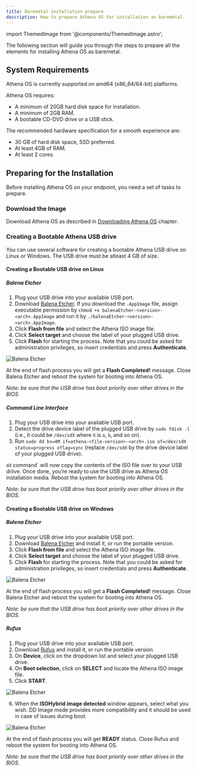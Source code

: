 ```yaml
---
title: Baremetal installation prepare
description: How to prepare Athena OS for installation as baremetal.
---
```

import ThemedImage from '@components/ThemedImage.astro';

The following section will guide you through the steps to prepare all the elements for installing Athena OS as baremetal.

## System Requirements

Athena OS is currently supported on amd64 (x86_64/64-bit) platforms.

Athena OS requires:
* A minimum of 20GB hard disk space for installation.
* A minimum of 2GB RAM.
* A bootable CD-DVD drive or a USB stick.

The recommended hardware specification for a smooth experience are:
* 30 GB of hard disk space, SSD preferred.
* At least 4GB of RAM.
* At least 2 cores.

## Preparing for the Installation

Before installing Athena OS on your endpoint, you need a set of tasks to prepare.

### Download the Image

Download Athena OS as described in [Downloading Athena OS](/en/getting-started/download/) chapter.

### Creating a Bootable Athena USB drive

You can use several software for creating a bootable Athena USB drive on Linux or Windows. The USB drive must be atleast 4 GB of size.

#### Creating a Bootable USB drive on Linux

##### Balena Etcher

1. Plug your USB drive into your available USB port.
2. Download [Balena Etcher](https://etcher.balena.io/). If you download the `.AppImage` file, assign executable permission by `chmod +x balenaEtcher-<version>-<arch>.AppImage` and run it by `./balenaEtcher-<version>-<arch>.AppImage`.
3. Click **Flash from file** and select the Athena ISO image file.
4. Click **Select target** and choose the label of your plugged USB drive.
5. Click **Flash** for starting the process. Note that you could be asked for administration privileges, so insert credentials and press **Authenticate**.

![Balena Etcher](@assets/linux-etcher.png)

At the end of flash process you will get a **Flash Completed!** message. Close Balena Etcher and reboot the system for booting into Athena OS.

*Note: be sure that the USB drive has boot priority over other drives in the BIOS.*

##### Command Line Interface

1. Plug your USB drive into your available USB port.
2. Detect the drive device label of the plugged USB drive by `sudo fdisk -l` (i.e., it could be `/dev/sdX` where `X` is `a`, `b`, and so on).
3. Run `sudo dd bs=4M if=athena-<file-version>-<arch>.iso of=/dev/sdX status=progress oflag=sync` (replace `/dev/sdX` by the drive device label of your plugged USB drive).

`dd` command` will now copy the contents of the ISO file over to your USB driive. Once done, you’re ready to use the USB drive as Athena OS installation media. Reboot the system for booting into Athena OS.

*Note: be sure that the USB drive has boot priority over other drives in the BIOS.*

#### Creating a Bootable USB drive on Windows

##### Balena Etcher

1. Plug your USB drive into your available USB port.
2. Download [Balena Etcher](https://etcher.balena.io/) and install it, or run the portable version.
3. Click **Flash from file** and select the Athena ISO image file.
4. Click **Select target** and choose the label of your plugged USB drive.
5. Click **Flash** for starting the process. Note that you could be asked for administration privileges, so insert credentials and press **Authenticate**.

![Balena Etcher](@assets/windows-etcher.png)

At the end of flash process you will get a **Flash Completed!** message. Close Balena Etcher and reboot the system for booting into Athena OS.

*Note: be sure that the USB drive has boot priority over other drives in the BIOS.*

##### Rufus

1. Plug your USB drive into your available USB port.
2. Download [Rufus](https://rufus.ie/) and install it, or run the portable version.
3. On **Device**, click on the dropdown list and select your plugged USB drive.
4. On **Boot selection**, click on **SELECT** and locate the Athena ISO image file.
5. Click **START**.

![Balena Etcher](@assets/windows-rufus.png)

6. When the **ISOHybrid image detected** window appears, select what you wish. DD Image mode provides more compatibility and it should be used in case of issues during boot.

![Balena Etcher](@assets/windows-rufus-confirm.png)

At the end of flash process you will get **READY** status. Close Rufus and reboot the system for booting into Athena OS.

*Note: be sure that the USB drive has boot priority over other drives in the BIOS.*
